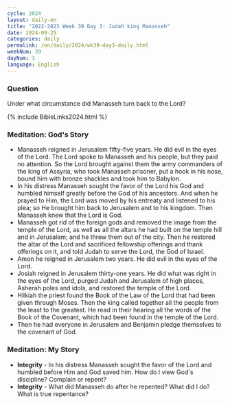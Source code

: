 ```yaml
---
cycle: 2024
layout: daily-en
title: "2022-2023 Week 39 Day 3: Judah king Manasseh"
date: 2024-09-25
categories: daily
permalink: /en/daily/2024/wk39-day3-daily.html
weekNum: 39
dayNum: 3
language: English
---
```


### Question     
Under what circumstance did Manasseh turn back to the Lord?

{% include BibleLinks2024.html %} 

### Meditation: God's Story   
+ Manasseh reigned in Jerusalem fifty-five years. He did evil in the eyes of the Lord. The Lord spoke to Manasseh and his people, but they paid no attention. So the Lord brought against them the army commanders of the king of Assyria, who took Manasseh prisoner, put a hook in his nose, bound him with bronze shackles and took him to Babylon. 
+ In his distress Manasseh sought the favor of the Lord his God and humbled himself greatly before the God of his ancestors. And when he prayed to Him, the Lord was moved by his entreaty and listened to his plea; so He brought him back to Jerusalem and to his kingdom. Then Manasseh knew that the Lord is God. 
+ Manasseh got rid of the foreign gods and removed the image from the temple of the Lord, as well as all the altars he had built on the temple hill and in Jerusalem; and he threw them out of the city. Then he restored the altar of the Lord and sacrificed fellowship offerings and thank offerings on it, and told Judah to serve the Lord, the God of Israel. 
+ Amon he reigned in Jerusalem two years. He did evil in the eyes of the Lord. 
+ Josiah reigned in Jerusalem thirty-one years. He did what was right in the eyes of the Lord, purged Judah and Jerusalem of high places, Asherah poles and idols, and restored the temple of the Lord. 
+ Hilkiah the priest found the Book of the Law of the Lord that had been given through Moses. Then the king called together all the people from the least to the greatest. He read in their hearing all the words of the Book of the Covenant, which had been found in the temple of the Lord. 
+ Then he had everyone in Jerusalem and Benjamin pledge themselves to the covenant of God. 

### Meditation: My Story   
+ **Integrity** - In his distress Manasseh sought the favor of the Lord and humbled before Him and God saved him. How do I view God's discipline? Complain or repent? 
+ **Integrity** - What did Manasseh do after he repented? What did I do? What is true repentance? 
